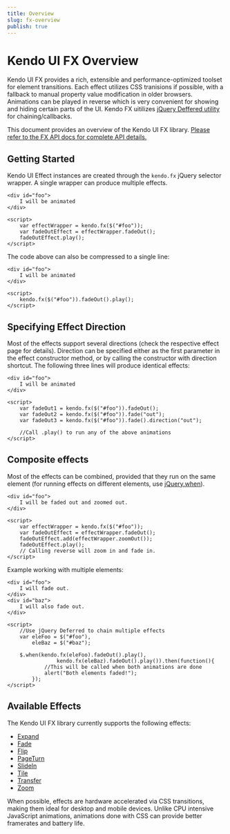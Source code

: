```yaml
---
title: Overview
slug: fx-overview
publish: true
---
```

# Kendo UI FX Overview

Kendo UI FX provides a rich, extensible and performance-optimized toolset for element transitions.
Each effect utilizes CSS tranisions if possible, with a fallback to manual property value modification in older browsers. Animations can be played in reverse which is very convenient for showing and hiding certain parts of the UI.
Kendo FX uitilizes [jQuery Deffered utility](http://api.jquery.com/category/deferred-object/) for chaining/callbacks.

This document provides an overview of the Kendo UI FX library. [Please refer to the FX API docs for complete API details.](http://docs.kendoui.com/api/framework/fx/common)

## Getting Started

Kendo UI Effect instances are created through the `kendo.fx` jQuery selector wrapper. A single wrapper can produce multiple effects.

    <div id="foo">
        I will be animated
    </div>

    <script>
        var effectWrapper = kendo.fx($("#foo"));
        var fadeOutEffect = effectWrapper.fadeOut();
        fadeOutEffect.play();
    </script>

The code above can also be compressed to a single line:

    <div id="foo">
        I will be animated
    </div>

    <script>
        kendo.fx($("#foo")).fadeOut().play();
    </script>

## Specifying Effect Direction

Most of the effects support several directions (check the respective effect page for details). Direction can be specified either as the first parameter in the effect constructor method, or by calling the constructor with direction shortcut.
The following three lines will produce identical effects:

    <div id="foo">
        I will be animated
    </div>

    <script>
        var fadeOut1 = kendo.fx($("#foo")).fadeOut();
        var fadeOut2 = kendo.fx($("#foo")).fade("out");
        var fadeOut3 = kendo.fx($("#foo")).fade().direction("out");

        //Call .play() to run any of the above animations
    </script>

## Composite effects

Most of the effects can be combined, provided that they run on the same element (for running effects on different elements, use [jQuery.when](http://api.jquery.com/jQuery.when/)).

    <div id="foo">
        I will be faded out and zoomed out.
    </div>

    <script>
        var effectWrapper = kendo.fx($("#foo"));
        var fadeOutEffect = effectWrapper.fadeOut();
        fadeOutEffect.add(effectWrapper.zoomOut());
        fadeOutEffect.play();
        // Calling reverse will zoom in and fade in.
    </script>

Example working with multiple elements:

    <div id="foo">
        I will fade out.
    </div>
    <div id="baz">
        I will also fade out.
    </div>

    <script>
        //Use jQuery Deferred to chain multiple effects
        var eleFoo = $("#foo"),
            eleBaz = $("#baz");

        $.when(kendo.fx(eleFoo).fadeOut().play(), 
                    kendo.fx(eleBaz).fadeOut().play()).then(function(){
                //This will be called when both animations are done
                alert("Both elements faded!");
            });
    </script>

## Available Effects

The Kendo UI FX library currently supports the following effects:

- [Expand](http://docs.kendoui.com/api/framework/fx/expand)
- [Fade](http://docs.kendoui.com/api/framework/fx/fade)
- [Flip](http://docs.kendoui.com/api/framework/fx/flip)
- [PageTurn](http://docs.kendoui.com/api/framework/fx/pageturn)
- [SlideIn](http://docs.kendoui.com/api/framework/fx/slidein)
- [Tile](http://docs.kendoui.com/api/framework/fx/tile)
- [Transfer](http://docs.kendoui.com/api/framework/fx/transfer)
- [Zoom](http://docs.kendoui.com/api/framework/fx/zoom)

When possible, effects are hardware accelerated via CSS transitions, making them ideal for desktop and mobile devices. Unlike CPU intensive JavaScript animations, animations done with CSS can provide better framerates and battery life.

